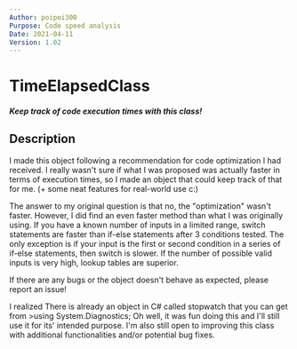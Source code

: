 ```yaml
---
Author: poipoi300
Purpose: Code speed analysis
Date: 2021-04-11
Version: 1.02
---
```


# TimeElapsedClass
##### Keep track of code execution times with this class!

## Description 
I made this object following a recommendation for code optimization I had received.
I really wasn't sure if what I was proposed was actually faster in terms of execution times, 
so I made an object that could keep track of that for me. (+ some neat features for real-world use c:)
 
The answer to my original question is that no, the "optimization" wasn't faster. However, I did find an even faster method than what I was originally using.
If you have a known number of inputs in a limited range, switch statements are faster than if-else statements after 3 conditions tested.
The only exception is if your input is the first or second condition in a series of if-else statements, then switch is slower. 
If the number of possible valid inputs is very high, lookup tables are superior.

 
If there are any bugs or the object doesn't behave as expected, please report an issue!

I realized There is already an object in C# called stopwatch that you can get from >using System.Diagnostics;
Oh well, it was fun doing this and I'll still use it for its' intended purpose. I'm also still open to improving 
this class with additional functionalities and/or potential bug fixes.
